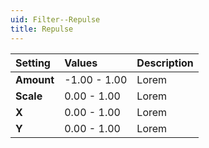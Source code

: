 ```yaml
---
uid: Filter--Repulse
title: Repulse
---
```


| Setting    | Values       | Description |
| :--------- | :----------- | :---------- |
| **Amount** | -1.00 - 1.00 | Lorem |
| **Scale**  | 0.00 - 1.00  | Lorem |
| **X**      | 0.00 - 1.00  | Lorem |
| **Y**      | 0.00 - 1.00  | Lorem |



